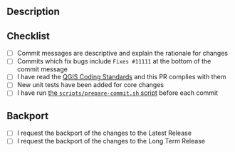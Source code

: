 ## Description
<!-- Include below a few sentences describing the overall goals for this pull request (PR). If applicable also add screenshots.-->

## Checklist

<!-- Reviewing is a process done by project maintainers, mostly on a volunteer basis. We try to keep the overhead as small as possible and appreciate if you help us to do so by completing the following items. Feel free to ask in a comment if you have troubles with any of them.
-->

- [ ] Commit messages are descriptive and explain the rationale for changes
- [ ] Commits which fix bugs include `Fixes #11111` at the bottom of the commit message
- [ ] I have read the [QGIS Coding Standards](https://docs.qgis.org/testing/en/docs/developers_guide/codingstandards.html) and this PR complies with them
- [ ] New unit tests have been added for core changes
- [ ] I have run [the `scripts/prepare-commit.sh` script](https://github.com/qgis/QGIS/blob/master/.github/CONTRIBUTING.md#contributing-to-qgis) before each commit

## Backport

<!-- Bug fixes can concern more than a version and may require backporting. Indicate below the version(s) you would like to backport to. We will try to automatically backport.-->

- [ ] I request the backport of the changes to the Latest Release
- [ ] I request the backport of the changes to the Long Term Release
